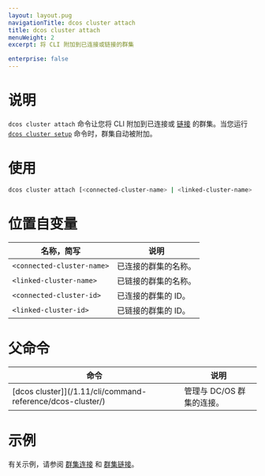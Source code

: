 ```yaml
---
layout: layout.pug
navigationTitle: dcos cluster attach
title: dcos cluster attach
menuWeight: 2
excerpt: 将 CLI 附加到已连接或链接的群集

enterprise: false
---
```


# 说明
`dcos cluster attach` 命令让您将 CLI 附加到已连接或 [链接](/1.11/cli/command-reference/dcos-cluster/dcos-cluster-link/) 的群集。当您运行 [`dcos cluster setup`](/1.11/cli/command-reference/dcos-cluster/dcos-cluster-setup) 命令时，群集自动被附加。

# 使用

```bash
dcos cluster attach [<connected-cluster-name> | <linked-cluster-name> | <connected-cluster-id> | <linked-cluster-id>]
```

# 位置自变量

| 名称，简写 | 说明 |
|---------|-------------|
| `<connected-cluster-name>` | 已连接的群集的名称。 |
| `<linked-cluster-name>` | 已链接的群集的名称。 |
| `<connected-cluster-id>` | 已连接的群集的 ID。 |
| `<linked-cluster-id>` | 已链接的群集的 ID。 |

# 父命令

| 命令 | 说明 |
|---------|-------------|
| [dcos cluster]](/1.11/cli/command-reference/dcos-cluster/) | 管理与 DC/OS 群集的连接。 |

# 示例
有关示例，请参阅 [群集连接](/1.11/administering-clusters/multiple-clusters/cluster-connections/) 和 [群集链接](/1.11/administering-clusters/multiple-clusters/cluster-links/)。
